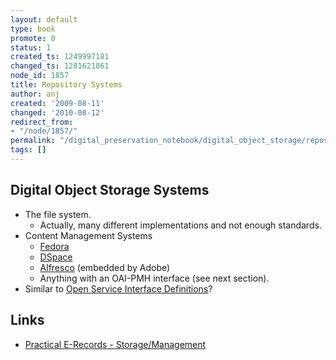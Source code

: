 ```yaml
---
layout: default
type: book
promote: 0
status: 1
created_ts: 1249997181
changed_ts: 1281621861
node_id: 1857
title: Repository Systems
author: anj
created: '2009-08-11'
changed: '2010-08-12'
redirect_from:
- "/node/1857/"
permalink: "/digital_preservation_notebook/digital_object_storage/repository_systems/"
tags: []
---
```

## Digital Object Storage Systems

- The file system.
  - Actually, many different implementations and not enough standards.
- Content Management Systems
  - [Fedora](http://www.fedora-commons.org/documentation/3.0b1/userdocs/digitalobjects/objectModel.html)
  - [DSpace](http://www.dspace.org/)
  - [Alfresco](http://www.alfresco.com/) (embedded by Adobe)
  - Anything with an OAI-PMH interface (see next section).
- Similar to [Open Service Interface Definitions](http://en.wikipedia.org/wiki/Open_Service_Interface_Definitions)?

Links
-----
* [Practical E-Records - Storage/Management](http://e-records.chrisprom.com/?page_id=198)
 
